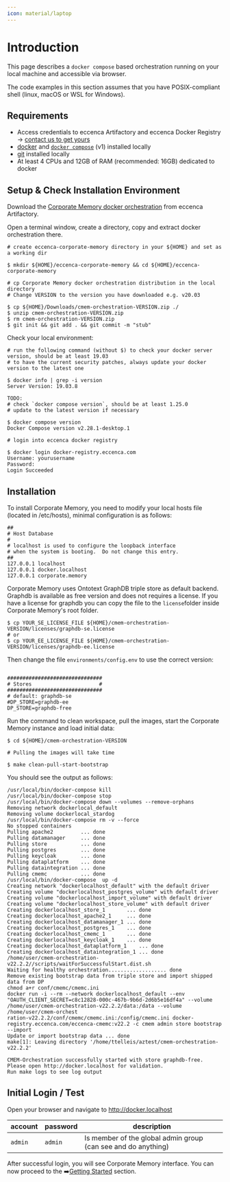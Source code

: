 ```yaml
---
icon: material/laptop
---
```

# Introduction

This page describes a `docker compose` based orchestration running on your local machine and accessible via browser.

The code examples in this section assumes that you have POSIX-compliant shell (linux, macOS or WSL for Windows).

## Requirements

-   Access credentials to eccenca Artifactory and eccenca Docker Registry → [contact us to get yours](https://eccenca.com/en/contact)
-   [docker](https://www.docker.com/) and [`docker compose`](https://docs.docker.com/compose/install/) (v1) installed locally
-   [git](https://git-scm.com/book/en/v2/Getting-Started-Installing-Git) installed locally
-   At least 4 CPUs and 12GB of RAM (recommended: 16GB) dedicated to docker

## Setup & Check Installation Environment

Download the [Corporate Memory docker orchestration](https://releases.eccenca.com/docker-orchestration/) from eccenca Artifactory.

Open a terminal window, create a directory, copy and extract docker orchestration there.

```shell-session
# create eccenca-corporate-memory directory in your ${HOME} and set as a working dir

$ mkdir ${HOME}/eccenca-corporate-memory && cd ${HOME}/eccenca-corporate-memory

# cp Corporate Memory docker orchestration distribution in the local directory
# Change VERSION to the version you have downloaded e.g. v20.03

$ cp ${HOME}/Downloads/cmem-orchestration-VERSION.zip ./
$ unzip cmem-orchestration-VERSION.zip
$ rm cmem-orchestration-VERSION.zip
$ git init && git add . && git commit -m "stub"
```

Check your local environment:

```shell-session
# run the following command (without $) to check your docker server version, should be at least 19.03
# to have the current security patches, always update your docker version to the latest one

$ docker info | grep -i version
Server Version: 19.03.8

TODO:
# check `docker compose version`, should be at least 1.25.0
# update to the latest version if necessary

$ docker compose version
Docker Compose version v2.28.1-desktop.1

# login into eccenca docker registry

$ docker login docker-registry.eccenca.com
Username: yourusername
Password:
Login Succeeded
```

## Installation

To install Corporate Memory, you need to modify your local hosts file (located in /etc/hosts), minimal configuration is as follows:

```text
##
# Host Database
#
# localhost is used to configure the loopback interface
# when the system is booting.  Do not change this entry.
##
127.0.0.1 localhost
127.0.0.1 docker.localhost
127.0.0.1 corporate.memory
```

Corporate Memory uses Ontotext GraphDB triple store as default backend. Graphdb is available as free version and does not requires a license. If you have a license for graphdb you can copy the file to the ```license```folder inside Corporate Memory's root folder.

```shell-session
$ cp YOUR_SE_LICENSE_FILE ${HOME}/cmem-orchestration-VERSION/licenses/graphdb-se.license
# or
$ cp YOUR_EE_LICENSE_FILE ${HOME}/cmem-orchestration-VERSION/licenses/graphdb-ee.license
```

Then change the file ```environments/config.env``` to use the correct version:

```text

###############################
# Stores                      #
###############################
# default: graphdb-se
#DP_STORE=graphdb-ee
DP_STORE=graphdb-free

```

Run the command to clean workspace, pull the images, start the Corporate Memory instance and load initial data:

```shell-session
$ cd ${HOME}/cmem-orchestration-VERSION

# Pulling the images will take time

$ make clean-pull-start-bootstrap
```

You should see the output as follows:

```shell-session
/usr/local/bin/docker-compose kill
/usr/local/bin/docker-compose stop
/usr/local/bin/docker-compose down --volumes --remove-orphans
Removing network dockerlocal_default
Removing volume dockerlocal_stardog
/usr/local/bin/docker-compose rm -v --force
No stopped containers
Pulling apache2         ... done
Pulling datamanager     ... done
Pulling store           ... done
Pulling postgres        ... done
Pulling keycloak        ... done
Pulling dataplatform    ... done
Pulling dataintegration ... done
Pulling cmemc           ... done
/usr/local/bin/docker-compose  up -d
Creating network "dockerlocalhost_default" with the default driver
Creating volume "dockerlocalhost_postgres_volume" with default driver
Creating volume "dockerlocalhost_import_volume" with default driver
Creating volume "dockerlocalhost_store_volume" with default driver
Creating dockerlocalhost_store_1       ... done
Creating dockerlocalhost_apache2_1     ... done
Creating dockerlocalhost_datamanager_1 ... done
Creating dockerlocalhost_postgres_1    ... done
Creating dockerlocalhost_cmemc_1       ... done
Creating dockerlocalhost_keycloak_1    ... done
Creating dockerlocalhost_dataplatform_1    ... done
Creating dockerlocalhost_dataintegration_1 ... done
/home/user/cmem-orchestration-v22.2.2//scripts/waitForSuccessfulStart.dist.sh
Waiting for healthy orchestration................... done
Remove existing bootstrap data from triple store and import shipped data from DP
chmod a+r conf/cmemc/cmemc.ini
docker run -i --rm --network dockerlocalhost_default --env "OAUTH_CLIENT_SECRET=c8c12828-000c-467b-9b6d-2d6b5e16df4a" --volume /home/user/cmem-orchestration-v22.2.2/data:/data --volume /home/user/cmem-orchest
ration-v22.2.2/conf/cmemc/cmemc.ini:/config/cmemc.ini docker-registry.eccenca.com/eccenca-cmemc:v22.2 -c cmem admin store bootstrap --import
Update or import bootstrap data ... done
make[1]: Leaving directory '/home/ttelleis/aztest/cmem-orchestration-v22.2.2'

CMEM-Orchestration successfully started with store graphdb-free.
Please open http://docker.localhost for validation.
Run make logs to see log output
```

## Initial Login / Test

Open your browser and navigate to <http://docker.localhost>

| account | password | description                                                                                 |
| ------- | -------- | ------------------------------------------------------------------------------------------- |
| `admin` | `admin`  | Is member of the global admin group (can see and do anything)                               |

After successful login, you will see Corporate Memory interface. You can now proceed to the :arrow_right:[Getting Started](../../../getting-started/index.md) section.
